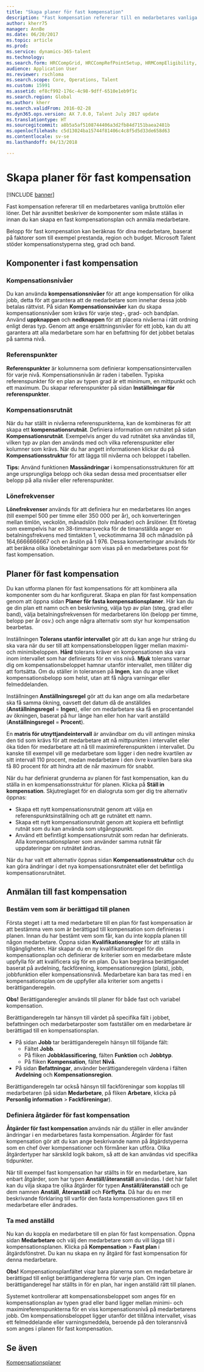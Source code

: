 ```yaml
---
title: "Skapa planer för fast kompensation"
description: "Fast kompensation refererar till en medarbetares vanliga bruttolön eller löner. Det här avsnittet beskriver komponenterna som måste ställas in innan du kan skapa en fast kompensationsplan och anmäla medarbetare."
author: kherr75
manager: AnnBe
ms.date: 06/20/2017
ms.topic: article
ms.prod: 
ms.service: dynamics-365-talent
ms.technology: 
ms.search.form: HRCCompGrid, HRCCompRefPointSetup, HRMCompEligibility, HRMCompEvent, HRMFixedCompPlanTable
audience: Application User
ms.reviewer: rschloma
ms.search.scope: Core, Operations, Talent
ms.custom: 15991
ms.assetid: ef8cf992-176c-4c98-9dff-6510e1eb9f1c
ms.search.region: Global
ms.author: kherr
ms.search.validFrom: 2016-02-28
ms.dyn365.ops.version: AX 7.0.0, Talent July 2017 update
ms.translationtype: HT
ms.sourcegitcommit: a8b5a5af5108744406a3d2fb84d7151baea2481b
ms.openlocfilehash: c5d13024ba15744f81406c4c8f5d5d33de658d63
ms.contentlocale: sv-se
ms.lasthandoff: 04/13/2018

---
```


# <a name="create-fixed-compensation-plans"></a>Skapa planer för fast kompensation

[!INCLUDE [banner](includes/banner.md)]

Fast kompensation refererar till en medarbetares vanliga bruttolön eller löner. Det här avsnittet beskriver de komponenter som måste ställas in innan du kan skapa en fast kompensationsplan och anmäla medarbetare.

Belopp för fast kompensation kan beräknas för dina medarbetare, baserat på faktorer som till exempel prestanda, region och budget. Microsoft Talent stöder kompensationstyperna steg, grad och band.

## <a name="fixed-compensation-components"></a>Komponenter i fast kompensation
### <a name="compensation-levels"></a>Kompensationsnivåer

Du kan använda **kompensationsnivåer** för att ange kompensation för olika jobb, detta för att garantera att de medarbetare som innehar dessa jobb betalas rättvist. På sidan **Kompensationsnivåer** kan du skapa kompensationsnivåer som krävs för varje steg-, grad- och bandplan. Använd **uppknappen** och **nedknappen** för att placera nivåerna i rätt ordning enligt deras typ. Genom att ange ersättningsnivåer för ett jobb, kan du att garantera att alla medarbetare som har en befattning för det jobbet betalas på samma nivå.

### <a name="reference-points"></a>Referenspunkter

**Referenspunkter** är kolumnerna som definierar kompensationsintervallen för varje nivå. Kompensationsnivån är raden i tabellen. Typiska referenspunkter för en plan av typen grad är ett minimum, en mittpunkt och ett maximum. Du skapar referenspunkter på sidan **Inställningar för referenspunkter**.

### <a name="compensation-grids"></a>Kompensationsrutnät

När du har ställt in nivåerna referenspunkterna, kan de kombineras för att skapa ett **kompensationsrutnät**. Definiera information om rutnätet på sidan **Kompensationsrutnät**. Exempelvis anger du vad rutnätet ska användas till, vilken typ av plan den används med och vilka referenspunkter eller kolumner som krävs. När du har angett informationen klickar du på **Kompensationsstruktur** för att lägga till nivåerna och beloppet i tabellen. 

**Tips:** Använd funktionen **Massändringar** i kompensationsstrukturen för att ange ursprungliga belopp och öka sedan dessa med procentsatser eller belopp på alla nivåer eller referenspunkter.

### <a name="pay-frequencies"></a>Lönefrekvenser

**Lönefrekvenser** används för att definiera hur en medarbetares lön anges (till exempel 500 per timme eller 350 000 per år), och konverteringen mellan timlön, veckolön, månadslön (tolv månader) och årslöner. Ett företag som exempelvis har en 38-timmarsvecka för de timanställda anger en betalningsfrekvens med timtakten 1, veckotimmarna 38 och månadslön på 164,6666666667 och en årslön på 1 976. Dessa konverteringar används för att beräkna olika lönebetalningar som visas på en medarbetares post för fast kompensation.

## <a name="fixed-compensation-plans"></a>Planer för fast kompensation
Du kan utforma planen för fast kompensations för att kombinera alla komponenter som du har konfigurerat. Skapa en plan för fast kompensation genom att öppna sidan **Planer för fasta kompensationsplaner**. Här kan du ge din plan ett namn och en beskrivning, välja typ av plan (steg, grad eller band), välja betalningsfrekvensen för medarbetarens lön (belopp per timme, belopp per år osv.) och ange några alternativ som styr hur kompensation bearbetas. 

Inställningen **Tolerans utanför intervallet** gör att du kan ange hur sträng du ska vara när du ser till att kompensationsbeloppen ligger mellan maximi- och minimibeloppen. **Hård** tolerans kräver en kompensationen ska vara inom intervallet som har definierats för en viss nivå. **Mjuk** tolerans varnar dig om kompensationsbeloppet hamnar utanför intervallet, men tillåter dig att fortsätta. Om du ställer in toleransen på **Ingen**, kan du ange vilket kompensationsbelopp som helst, utan att få några varningar eller felmeddelanden. 

Inställningen **Anställningsregel** gör att du kan ange om alla medarbetare ska få samma ökning, oavsett det datum då de anställdes (**Anställningsregel** = **Ingen**), eller om medarbetare ska få en procentandel av ökningen, baserat på hur länge han eller hon har varit anställd (**Anställningsregel** = **Procent**). 

En **matris för utnyttjandeintervall** är användbar om du vill antingen minska den tid som krävs för att medarbetare att nå mittpunkten i intervallet eller öka tiden för medarbetare att nå till maximireferenspunkten i intervallet. Du kanske till exempel vill ge medarbetare som ligger i den nedre kvartilen av sitt intervall 110 procent, medan medarbetare i den övre kvartilen bara ska få 80 procent för att hindra att de når maximum för snabbt. 

När du har definierat grunderna av planen för fast kompensation, kan du ställa in en kompensationsstruktur för planen. Klicka på **Ställ in kompensation**. Skjutreglaget för en dialogruta som ger dig tre alternativ öppnas:

-   Skapa ett nytt kompensationsrutnät genom att välja en referenspunktsinställning och att ge rutnätet ett namn.
-   Skapa ett nytt kompensationsrutnät genom att kopiera ett befintligt rutnät som du kan använda som utgångspunkt.
-   Använd ett befintligt kompensationsrutnät som redan har definierats. Alla kompensationsplaner som använder samma rutnät får uppdateringar om rutnätet ändras.

När du har valt ett alternativ öppnas sidan **Kompensationsstruktur** och du kan göra ändringar i det nya kompensationsrutnätet eller det befintliga kompensationsrutnätet.

## <a name="fixed-compensation-enrollment"></a>Anmälan till fast kompensation
### <a name="determine-who-is-eligible-for-the-plan"></a>Bestäm vem som är berättigad till planen

Första steget i att ta med medarbetare till en plan för fast kompensation är att bestämma vem som är berättigad till kompensation som definieras i planen. Innan du har bestämt vem som får, kan du inte koppla planen till någon medarbetare. Öppna sidan **Kvalifikationsregler** för att ställa in tillgängligheten. Här skapar du en ny kvalifikationsregel för din kompensationsplan och definierar de kriterier som en medarbetare måste uppfylla för att kvalificera sig för en plan. Du kan begränsa berättigandet baserat på avdelning, fackförening, kompensationsregion (plats), jobb, jobbfunktion eller kompensationsnivå. Medarbetare kan bara tas med i en kompensationsplan om de uppfyller alla kriterier som angetts i berättiganderegeln. 

**Obs!** Berättiganderegler används till planer för både fast och variabel kompensation. 

Berättiganderegeln tar hänsyn till värdet på specifika fält i jobbet, befattningen och medarbetarposter som fastställer om en medarbetare är berättigad till en kompensationsplan.

-   På sidan **Jobb** tar berättiganderegeln hänsyn till följande fält:
    -   Fältet **Jobb**.
    -   På fliken **Jobbklassificering**, fälten **Funktion** och **Jobbtyp**.
    -   På fliken **Kompensation**, fältet **Nivå**.
-   På sidan **Befattningar**, använder berättiganderegeln värdena i fälten **Avdelning** och **Kompensationsregion**.

Berättiganderegeln tar också hänsyn till fackföreningar som kopplas till medarbetaren (på sidan **Medarbetare**, på fliken **Arbetare**, klicka på **Personlig information** &gt; **Fackföreningar**).

### <a name="define-fixed-compensation-actions"></a>Definiera åtgärder för fast kompensation

**Åtgärder för fast kompensation** används när du ställer in eller använder ändringar i en medarbetares fasta kompensation. Åtgärder för fast kompensation gör att du kan ange beskrivande namn på åtgärdstyperna som en chef över kompensationer och förmåner kan utföra. Olika åtgärdertyper har särskild logik bakom, så att de kan användas vid specifika tidpunkter. 

När till exempel fast kompensation har ställts in för en medarbetare, kan enbart åtgärder, som har typen **Anställ/återanställ** användas. I det här fallet kan du vilja skapa tre olika åtgärder för typen **Anställ/återanställ** och ge dem namnen **Anställ**, **Återanställ** och **Förflytta**. Då har du en mer beskrivande förklaring till varför den fasta kompensationen gavs till en medarbetare eller ändrades.

### <a name="enroll-the-employee"></a>Ta med anställd

Nu kan du koppla en medarbetare till en plan för fast kompensation. Öppna sidan **Medarbetare** och välj den medarbetare som du vill lägga till i kompensationsplanen. Klicka på **Kompensation** &gt; **Fast plan** i åtgärdsfönstret. Du kan nu skapa en ny åtgärd för fast kompensation för denna medarbetare. 

**Obs!** Kompensationsplanfältet visar bara planerna som en medarbetare är berättigad till enligt berättigandereglerna för varje plan. Om ingen berättiganderegel har ställts in för en plan, har ingen anställd rätt till planen. 

Systemet kontrollerar att kompensationsbeloppet som anges för en kompensationsplan av typen grad eller band ligger mellan minimi- och maximireferenspunkterna för en viss kompensationsnivå på medarbetarens jobb. Om kompensationsbeloppet ligger utanför det tillåtna intervallet, visas ett felmeddelande eller varningsmeddela, beroende på den toleransnivå som anges i planen för fast kompensation.

<a name="see-also"></a>Se även
--------

[Kompensationsplaner](compensation-plans.md)




